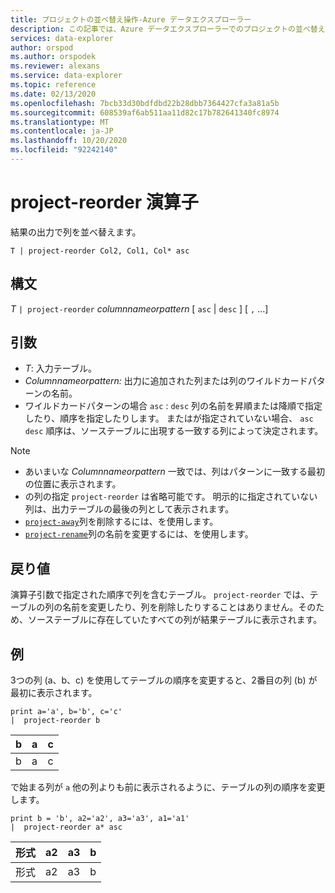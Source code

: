 ```yaml
---
title: プロジェクトの並べ替え操作-Azure データエクスプローラー
description: この記事では、Azure データエクスプローラーでのプロジェクトの並べ替え操作について説明します。
services: data-explorer
author: orspod
ms.author: orspodek
ms.reviewer: alexans
ms.service: data-explorer
ms.topic: reference
ms.date: 02/13/2020
ms.openlocfilehash: 7bcb33d30bdfdbd22b28dbb7364427cfa3a81a5b
ms.sourcegitcommit: 608539af6ab511aa11d82c17b782641340fc8974
ms.translationtype: MT
ms.contentlocale: ja-JP
ms.lasthandoff: 10/20/2020
ms.locfileid: "92242140"
---
```

# <a name="project-reorder-operator"></a>project-reorder 演算子

結果の出力で列を並べ替えます。

```kusto
T | project-reorder Col2, Col1, Col* asc
```

## <a name="syntax"></a>構文

*T* `| project-reorder` *columnnameorpattern* [ `asc` | `desc` ] [ `,` ...]

## <a name="arguments"></a>引数

* *T*: 入力テーブル。
* *Columnnameorpattern:* 出力に追加された列または列のワイルドカードパターンの名前。
* ワイルドカードパターンの場合 `asc` : `desc` 列の名前を昇順または降順で指定したり、順序を指定したりします。 またはが指定されていない場合、 `asc` `desc` 順序は、ソーステーブルに出現する一致する列によって決定されます。

> [!NOTE]
> * あいまいな *Columnnameorpattern* 一致では、列はパターンに一致する最初の位置に表示されます。
> * の列の指定 `project-reorder` は省略可能です。 明示的に指定されていない列は、出力テーブルの最後の列として表示されます。
> * [`project-away`](projectawayoperator.md)列を削除するには、を使用します。
> * [`project-rename`](projectrenameoperator.md)列の名前を変更するには、を使用します。


## <a name="returns"></a>戻り値

演算子引数で指定された順序で列を含むテーブル。 `project-reorder` では、テーブルの列の名前を変更したり、列を削除したりすることはありません。そのため、ソーステーブルに存在していたすべての列が結果テーブルに表示されます。

## <a name="examples"></a>例

3つの列 (a、b、c) を使用してテーブルの順序を変更すると、2番目の列 (b) が最初に表示されます。

<!-- csl: https://help.kusto.windows.net/Samples -->
```kusto
print a='a', b='b', c='c'
|  project-reorder b
```

|b|a|c|
|---|---|---|
|b|a|c|

で始まる列が `a` 他の列よりも前に表示されるように、テーブルの列の順序を変更します。

<!-- csl: https://help.kusto.windows.net/Samples -->
```kusto
print b = 'b', a2='a2', a3='a3', a1='a1'
|  project-reorder a* asc
```

|形式|a2|a3|b|
|---|---|---|---|
|形式|a2|a3|b|
